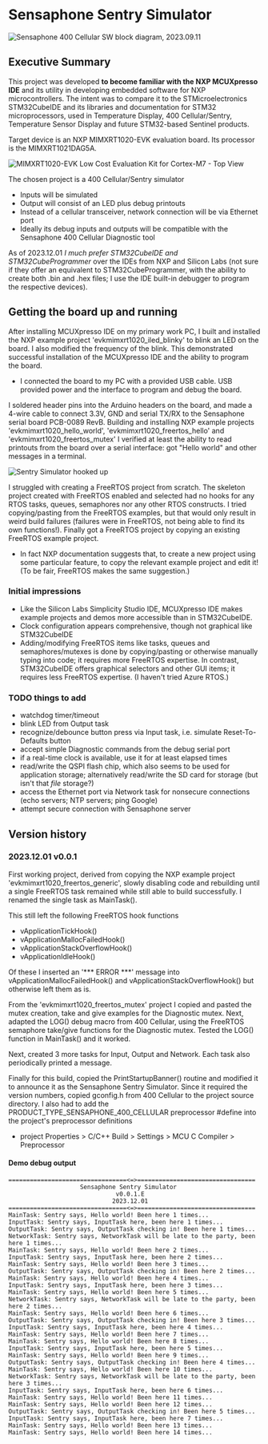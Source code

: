 # Sensaphone Sentry Simulator

<img src="400 Cellular SW block diagram.png" alt="Sensaphone 400 Cellular SW block diagram, 2023.09.11" />

## Executive Summary
This project was developed <b>to become familiar with the NXP MCUXpresso IDE</b> and its utility in developing embedded software for NXP microcontrollers. The intent was to compare it to the STMicroelectronics STM32CubeIDE and its libraries and documentation for STM32 microprocessors, used in Temperature Display, 400 Cellular/Sentry, Temperature Sensor Display and future STM32-based Sentinel products.

Target device is an NXP MIMXRT1020-EVK evaluation board. Its processor is the MIMXRT1021DAG5A.

<img src="i.MX-RT1020-EVK-TOP.png" alt="MIMXRT1020-EVK Low Cost Evaluation Kit for Cortex-M7 - Top View" />

The chosen project is a 400 Cellular/Sentry simulator
- Inputs will be simulated
- Output will consist of an LED plus debug printouts
- Instead of a cellular transceiver, network connection will be via Ethernet port
- Ideally its debug inputs and outputs will be compatible with the Sensaphone 400 Cellular Diagnostic tool

As of 2023.12.01 <em>I much prefer STM32CubeIDE and STM32CubeProgrammer</em> over the IDEs from NXP and Silicon Labs (not sure if they offer an equivalent to STM32CubeProgrammer, with the ability to create both .bin and .hex files; I use the IDE built-in debugger to program the respective devices).

## Getting the board up and running

After installing MCUXpresso IDE on my primary work PC, I built and installed the NXP example project 'evkmimxrt1020_iled_blinky' to blink an LED on the board. I also modified the frequency of the blink. This demonstrated successful installation of the MCUXpresso IDE and the ability to program the board.
- I connected the board to my PC with a provided USB cable. USB provided power and the interface to program and debug the board.

I soldered header pins into the Arduino headers on the board, and made a 4-wire cable to connect 3.3V, GND and serial TX/RX to the Sensaphone serial board PCB-0089 RevB. Building and installing NXP example projects 'evkmimxrt1020_hello_world', 'evkmimxrt1020_freertos_hello' and 'evkmimxrt1020_freertos_mutex' I verified at least the ability to read printouts from the board over a serial interface: got "Hello world" and other messages in a terminal.

<img src="Sensaphone_Sentry_Simulator_20231201.jpg" alt="Sentry Simulator hooked up" />

I struggled with creating a FreeRTOS project from scratch. The skeleton project created with FreeRTOS enabled and selected had no hooks for any RTOS tasks, queues, semaphores nor any other RTOS constructs. I tried copying/pasting from the FreeRTOS examples, but that would only result in weird build failures (failures were in FreeRTOS, not being able to find its own functions!). Finally got a FreeRTOS project by copying an existing FreeRTOS example project. 
- In fact NXP documentation suggests that, to create a new project using some particular feature, to copy the relevant example project and edit it! (To be fair, FreeRTOS makes the same suggestion.)

### Initial impressions
- Like the Silicon Labs Simplicity Studio IDE, MCUXpresso IDE makes example projects and demos more accessible than in STM32CubeIDE.
- Clock configuration appears comprehensive, though not graphical like STM32CubeIDE
- Adding/modifying FreeRTOS items like tasks, queues and semaphores/mutexes is done by copying/pasting or otherwise manually typing into code; it requires more FreeRTOS expertise. In contrast, STM32CubeIDE offers graphical selectors and other GUI items; it requires less FreeRTOS expertise. (I haven't tried Azure RTOS.)

### TODO things to add
- watchdog timer/timeout
- blink LED from Output task
- recognize/debounce button press via Input task, i.e. simulate Reset-To-Defaults button
- accept simple Diagnostic commands from the debug serial port
- if a real-time clock is available, use it for at least elapsed times
- read/write the QSPI flash chip, which also seems to be used for application storage; alternatively read/write the SD card for storage (but isn't that <em>file</em> storage?)
- access the Ethernet port via Network task for nonsecure connections (echo servers; NTP servers; ping Google)
- attempt secure connection with Sensaphone server

## Version history
### 2023.12.01 v0.0.1

First working project, derived from copying the NXP example project 'evkmimxrt1020_freertos_generic', slowly disabling code and rebuilding until a single FreeRTOS task remained while still able to build successfully. I renamed the single task as MainTask(). 

This still left the following FreeRTOS hook functions
- vApplicationTickHook()
- vApplicationMallocFailedHook()
- vApplicationStackOverflowHook()
- vApplicationIdleHook()

Of these I inserted an '*** ERROR ***' message into vApplicationMallocFailedHook() and vApplicationStackOverflowHook() but otherwise left them as is.

From the 'evkmimxrt1020_freertos_mutex' project I copied and pasted the mutex creation, take and give examples for the Diagnostic mutex. Next, adapted the LOG() debug macro from 400 Cellular, using the FreeRTOS semaphore take/give functions for the Diagnostic mutex. Tested the LOG() function in MainTask() and it worked.

Next, created 3 more tasks for Input, Output and Network. Each task also periodically printed a message.

Finally for this build, copied the PrintStartupBanner() routine and modified it to announce it as the Sensaphone Sentry Simulator. Since it required the version numbers, copied gconfig.h from 400 Cellular to the project source directory. I also had to add the PRODUCT_TYPE_SENSAPHONE_400_CELLULAR preprocessor #define into the project's preprocessor definitions
- project Properties > C/C++ Build > Settings > MCU C Compiler > Preprocessor

#### Demo debug output
``````
=================================<=>=================================
                    Sensaphone Sentry Simulator
                              v0.0.1.E
                             2023.12.01
=================================<=>=================================
MainTask: Sentry says, Hello world! Been here 1 times...
InputTask: Sentry says, InputTask here, been here 1 times...
OutputTask: Sentry says, OutputTask checking in! Been here 1 times...
NetworkTask: Sentry says, NetworkTask will be late to the party, been here 1 times...
MainTask: Sentry says, Hello world! Been here 2 times...
InputTask: Sentry says, InputTask here, been here 2 times...
MainTask: Sentry says, Hello world! Been here 3 times...
OutputTask: Sentry says, OutputTask checking in! Been here 2 times...
MainTask: Sentry says, Hello world! Been here 4 times...
InputTask: Sentry says, InputTask here, been here 3 times...
MainTask: Sentry says, Hello world! Been here 5 times...
NetworkTask: Sentry says, NetworkTask will be late to the party, been here 2 times...
MainTask: Sentry says, Hello world! Been here 6 times...
OutputTask: Sentry says, OutputTask checking in! Been here 3 times...
InputTask: Sentry says, InputTask here, been here 4 times...
MainTask: Sentry says, Hello world! Been here 7 times...
MainTask: Sentry says, Hello world! Been here 8 times...
InputTask: Sentry says, InputTask here, been here 5 times...
MainTask: Sentry says, Hello world! Been here 9 times...
OutputTask: Sentry says, OutputTask checking in! Been here 4 times...
MainTask: Sentry says, Hello world! Been here 10 times...
NetworkTask: Sentry says, NetworkTask will be late to the party, been here 3 times...
InputTask: Sentry says, InputTask here, been here 6 times...
MainTask: Sentry says, Hello world! Been here 11 times...
MainTask: Sentry says, Hello world! Been here 12 times...
OutputTask: Sentry says, OutputTask checking in! Been here 5 times...
InputTask: Sentry says, InputTask here, been here 7 times...
MainTask: Sentry says, Hello world! Been here 13 times...
MainTask: Sentry says, Hello world! Been here 14 times...
``````



